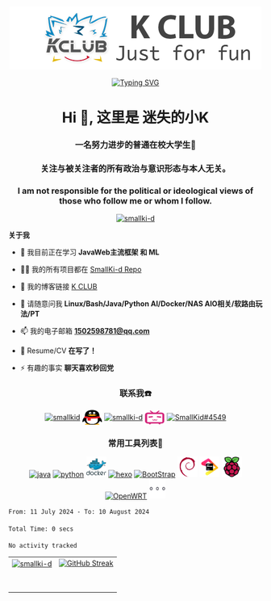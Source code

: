 <p align="center"><a href="https://blog.kclub.tech"><img src="images/logo.png" alt=""></a></p>

<p align="center">
    <a href="https://git.io/typing-svg">
        <img src="https://readme-typing-svg.herokuapp.com?font=Open+Sans&pause=1000&center=true&width=435&lines=printf(%E2%80%9CHello%2CWorld%E2%80%9D);std%3A%3Acout+%3C%3C+%22Hello+World%22;Console.WriteLine(%22Hello%2C+World%22);echo+%22Hello%2C+World%22;PRINT+%22Hello%2C+World%22;+Hello%2C+World;System.out.println(%22Hello%2C+World!%22);document.write('Hello%2C+World');print+(%22Hello%2C+World%22);no+semicolon%2C+I+know" alt="Typing SVG" />
    </a>
</p>


<h1 align="center">Hi 👋, 这里是 迷失的小K</h1>
<h3 align="center">一名努力进步的普通在校大学生📖</h3>
<h3 align="center">关注与被关注者的所有政治与意识形态与本人无关。</h3>
<h3 align="center">I am not responsible for the political or ideological views of those who follow me or whom I follow.</h3>

<p align="center"> <a href="https://github.com/ryo-ma/github-profile-trophy"><img src="https://github-profile-trophy.vercel.app/?username=smallki-d&theme=gruvbox&row=1&column=6&no-frame=true&no-bg=true" alt="smallki-d" /></a> </p>

**关于我**

- 🌱 我目前正在学习 **JavaWeb主流框架 和 ML**

- 👨‍💻 我的所有项目都在 [SmallKi-d Repo](https://github.com/SmallKi-d?tab=repositories)

- 📝 我的博客链接 [K CLUB](https://blog.kclub.tech)

- 💬 请随意问我 **Linux/Bash/Java/Python AI/Docker/NAS AIO相关/软路由玩法/PT**

- 📫 我的电子邮箱 **1502598781@qq.com**

- 📄 Resume/CV **在写了！**

- ⚡ 有趣的事实 **聊天喜欢秒回党**

<h3 align="center">联系我☎️</h3>
<p align="center">
    <a href="https://github.com/smallki-d" target="blank"><img align="center" src="https://raw.githubusercontent.com/rahuldkjain/github-profile-readme-generator/master/src/images/icons/Social/github.svg" alt="smallkid" height="30" width="40" /></a>
    <a href="https://qm.qq.com/q/bcvDAwl3TG" target="blank"><img align="center" src="https://raw.githubusercontent.com/SmallKi-d/SmallKi-d/master/images/tencent-qq.svg" alt="19734530" height="30" width="40" /></a>
    <a href="https://t.me/smallkidOwO" target="blank"><img align="center" src="https://www.svgrepo.com/download/452115/telegram.svg" alt="smallki-d" height="30" width="40" /></a>
    <a href="https://space.bilibili.com/38091588" target="blank"><img align="center" src="https://raw.githubusercontent.com/SmallKi-d/SmallKi-d/master/images/bilibili.svg" alt="smallki-d" height="30" width="40" /></a>
    <a href="https://discord.gg/SmallKid#4549" target="blank"><img align="center" src="https://raw.githubusercontent.com/rahuldkjain/github-profile-readme-generator/master/src/images/icons/Social/discord.svg" alt="SmallKid#4549" height="30" width="40" /></a>
</p>

<h3 align="center">常用工具列表🔧</h3>
<p align="center">
    <a href="https://bell-sw.com/libericajdk/" target="_blank" rel="noreferrer"><img src="https://raw.githubusercontent.com/rahuldkjain/github-profile-readme-generator/master/src/images/icons/ProgrammingLanguages/java.svg" alt="java" width="40" height="40"/></a>
    <a href="https://www.python.org/" target="_blank" rel="noreferrer"><img src="https://raw.githubusercontent.com/rahuldkjain/github-profile-readme-generator/master/src/images/icons/ProgrammingLanguages/python.svg" alt="python" width="40" height="40"/></a>
    <a href="https://www.docker.com/" target="_blank" rel="noreferrer"><img src="https://raw.githubusercontent.com/devicons/devicon/master/icons/docker/docker-original-wordmark.svg" alt="docker" width="40" height="40"/></a>
    <a href="https://hexo.io" target="_blank" rel="noreferrer"><img src="https://raw.githubusercontent.com/rahuldkjain/github-profile-readme-generator/master/src/images/icons/StaticSiteGenerators/hexo.svg" alt="hexo" width="40" height="40"/></a>
    <a href="https://getbootstrap.com/docs/5.3/getting-started/introduction/" target="_blank" rel="noreferrer"><img src="https://raw.githubusercontent.com/rahuldkjain/github-profile-readme-generator/master/src/images/icons/FrontendDevelopment/bootstrap.svg" alt="BootStrap" width="40" height="40"/></a>
    <a href="https://www.debian.org/" target="_blank" rel="noreferrer"><img src="https://raw.githubusercontent.com/devicons/devicon/master/icons/debian/debian-plain.svg" alt="Debian" width="40" height="40"/></a>
    <a href="https://www.jetbrains.com" target="_blank" rel="noreferrer"><img src="https://raw.githubusercontent.com/devicons/devicon/master/icons/jetbrains/jetbrains-original.svg" alt="JetBrains" width="40" height="40"/></a>
    <a href="https://www.raspberrypi.com/" target="_blank" rel="noreferrer"><img src="https://raw.githubusercontent.com/devicons/devicon/master/icons/raspberrypi/raspberrypi-original.svg" alt="RaspberryPi" width="40" height="40"/></a>
    <a href="https://www.openwrt.org/" target="_blank" rel="noreferrer"><img src="https://wiki.friendlyelec.com/wiki/images/a/a4/Openwrt-icon.svg" alt="OpenWRT" width="40" height="40"/></a>
    <a href="https://blog.kclub.tech/" target="_blank" rel="noreferrer"><img src="https://raw.githubusercontent.com/SmallKi-d/SmallKi-d/master/images/24gl-ellipsis.svg" alt="Go to Blog" width="33.66" height="40"/></a>
</p>

<!-- Wakatime Readme States -->

<!--START_SECTION:waka-->

```txt
From: 11 July 2024 - To: 10 August 2024

Total Time: 0 secs

No activity tracked
```

<!--END_SECTION:waka-->


<table>
<!-- 统计数据 -->
  <tr>
    <td>
        <a href="https://github.com/anuraghazra/github-readme-stats"><img align="center" src="https://github-readme-stats.vercel.app/api?username=smallki-d&show_icons=true&locale=cn&hide_border&theme=swift&title_color=1E90FF" alt="smallki-d" /></a>
    </td>
    <td>
        <a href="https://git.io/streak-stats"><img src="https://github-readme-streak-stats.herokuapp.com?user=smallki-d&hide_border=true&locale=zh_Hans&date_format=%5BY.%5Dn.j&mode=weekly" alt="GitHub Streak" /></a>
    </td>
  </tr>  

<!-- Wakatime Graph-->
  <tr>
    <td>
      <img src="https://wakatime.com/share/@7754294c-500c-4785-9fdc-86d5cb3952e0/b945224b-bc37-4778-a60c-87b016ce094a.svg" width="500" alt=""/>
    </td>
    <td>
      <img src="https://wakatime.com/share/@7754294c-500c-4785-9fdc-86d5cb3952e0/ab92ba58-0317-4fa4-a51b-38bd80093518.svg" width="500" alt=""/>
    </td>
  </tr>
    
<!-- 曲线图 -->    
  <tr>
    <td colspan="2">
      <img src="https://github-readme-activity-graph.vercel.app/graph?username=SmallKi-d&theme=xcode&bg_color=FF000000&hide_border=true" alt=""/>
    </td>
  </tr>
    
</table>


